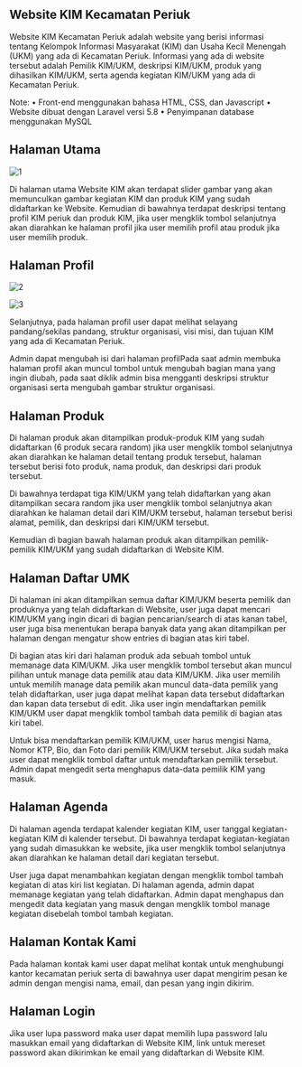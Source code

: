 ## Website KIM Kecamatan Periuk

Website KIM Kecamatan Periuk adalah website yang berisi informasi tentang Kelompok Informasi Masyarakat (KIM) dan Usaha Kecil Menengah (UKM) yang ada di Kecamatan Periuk. Informasi yang ada di website tersebut adalah Pemilik KIM/UKM, deskripsi KIM/UKM, produk yang dihasilkan KIM/UKM, serta agenda kegiatan KIM/UKM yang ada di Kecamatan Periuk.

Note:
•	Front-end menggunakan bahasa HTML, CSS, dan Javascript
•	Website dibuat dengan Laravel versi 5.8
•	Penyimpanan database menggunakan MySQL

## Halaman Utama

![1](https://user-images.githubusercontent.com/96167699/161688035-5cf585b1-7e0c-4d23-af63-c8e62c436383.png)


Di halaman utama Website KIM akan terdapat slider gambar yang akan memunculkan gambar kegiatan KIM dan produk KIM yang sudah didaftarkan ke Website. Kemudian di bawahnya terdapat deskripsi tentang profil KIM periuk dan produk KIM, jika user mengklik tombol selanjutnya akan diarahkan ke halaman profil jika user memilih profil atau produk jika user memilih produk.

## Halaman Profil

![2](https://user-images.githubusercontent.com/96167699/161689557-1317ad26-1880-443a-acce-d65a571f190a.png)

![3](https://user-images.githubusercontent.com/96167699/161689577-987c2c34-fb8a-4261-a28f-6665f914f5ca.png)


Selanjutnya, pada halaman profil user dapat melihat selayang pandang/sekilas pandang, struktur organisasi, visi misi, dan tujuan KIM yang ada di Kecamatan Periuk. 

Admin dapat mengubah isi dari halaman profilPada saat admin membuka halaman profil akan muncul tombol untuk mengubah bagian mana yang ingin diubah, pada saat diklik admin bisa mengganti deskripsi struktur organisasi serta mengubah gambar struktur organisasi.

## Halaman Produk
Di halaman produk akan ditampilkan produk-produk KIM yang sudah didaftarkan (6 produk secara random) jika user mengklik tombol selanjutnya akan diarahkan ke halaman detail tentang produk tersebut, halaman tersebut berisi foto produk, nama produk, dan deskripsi dari produk tersebut.

Di bawahnya terdapat tiga KIM/UKM yang telah didaftarkan yang akan ditampilkan secara random jika user mengklik tombol selanjutnya akan diarahkan ke halaman detail dari KIM/UKM tersebut, halaman tersebut berisi alamat, pemilik, dan deskripsi dari KIM/UKM tersebut.

Kemudian di bagian bawah halaman produk akan ditampilkan pemilik-pemilik KIM/UKM yang sudah didaftarkan di Website KIM.

## Halaman Daftar UMK
Di halaman ini akan ditampilkan semua daftar KIM/UKM beserta pemilik dan produknya yang telah didaftarkan di Website, user juga dapat mencari KIM/UKM yang ingin dicari di bagian pencarian/search di atas kanan tabel, user juga bisa menentukan berapa banyak data yang akan ditampilkan per halaman dengan mengatur show entries di bagian atas kiri tabel.

Di bagian atas kiri dari halaman produk ada sebuah tombol untuk memanage data KIM/UKM. Jika user mengklik tombol tersebut akan muncul pilihan untuk manage data pemilik atau data KIM/UKM. Jika user memilih untuk memilih manage data pemilik akan muncul data-data pemilik yang telah didaftarkan, user juga dapat melihat kapan data tersebut didaftarkan dan kapan data tersebut di edit. Jika user ingin mendaftarkan pemilik KIM/UKM user dapat mengklik tombol tambah data pemilik di bagian atas kiri tabel.

Untuk bisa mendaftarkan pemilik KIM/UKM, user harus mengisi Nama, Nomor KTP, Bio, dan Foto dari pemilik KIM/UKM tersebut. Jika sudah maka user dapat mengklik tombol daftar untuk mendaftarkan pemilik tersebut. Admin dapat mengedit serta menghapus data-data pemilik KIM yang masuk.

## Halaman Agenda
Di halaman agenda terdapat kalender kegiatan KIM, user tanggal kegiatan-kegiatan KIM di kalender tersebut. Di bawahnya terdapat kegiatan-kegiatan yang sudah dimasukkan ke website, jika user mengklik tombol selanjutnya akan diarahkan ke halaman detail dari kegiatan tersebut.

User juga dapat menambahkan kegiatan dengan mengklik tombol tambah kegiatan di atas kiri list kegiatan. Di halaman agenda, admin dapat memanage kegiatan yang telah didaftarkan. Admin dapat menghapus dan mengedit data kegiatan yang masuk dengan mengklik tombol manage kegiatan disebelah tombol tambah kegiatan.

## Halaman Kontak Kami

Pada halaman kontak kami user dapat melihat kontak untuk menghubungi kantor kecamatan periuk serta di bawahnya user dapat mengirim pesan ke admin dengan mengisi nama, email, dan pesan yang ingin dikirim.

## Halaman Login

Jika user lupa password maka user dapat memilih lupa password lalu masukkan email yang didaftarkan di Website KIM, link untuk mereset password akan dikirimkan ke email yang didaftarkan di Website KIM.
